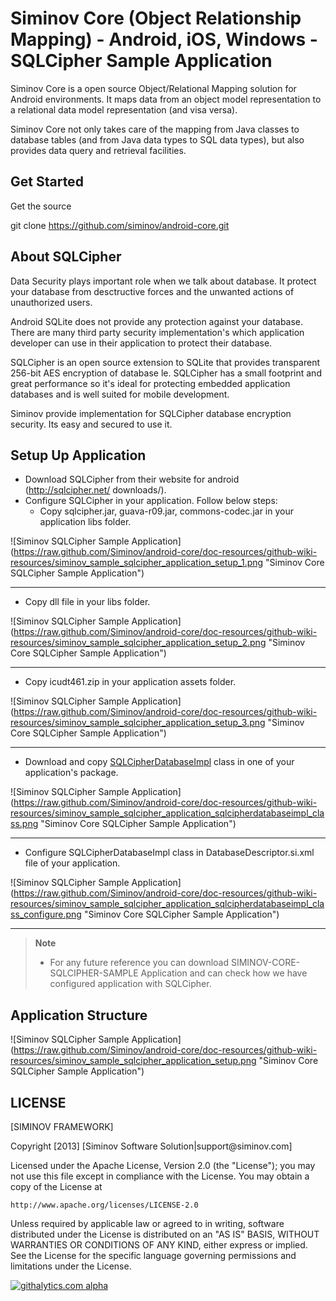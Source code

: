 Siminov Core (Object Relationship Mapping) - Android, iOS, Windows - SQLCipher Sample Application
==========================================================================

Siminov Core is a open source Object/Relational Mapping solution for Android environments. It maps data from an object model representation to a relational data model representation (and visa versa). 

Siminov Core not only takes care of the mapping from Java classes to database tables (and from Java data types to SQL data types), but also provides data query and retrieval facilities. 

Get Started
-----------
Get the source

  git clone https://github.com/siminov/android-core.git


About SQLCipher
---------------
Data Security plays important role when we talk about database. It protect your database from desctructive forces and the unwanted actions of unauthorized users.

Android SQLite does not provide any protection against your database. There are many third party security implementation's which application developer can use in their application to protect their database.

SQLCipher is an open source extension to SQLite that provides transparent 256-bit AES encryption of database le. SQLCipher has a small footprint and great performance so it's ideal for protecting embedded application databases and is well suited for mobile development.

Siminov provide implementation for SQLCipher database encryption security. Its easy and secured to use it.


Setup Up Application
--------------------

- Download SQLCipher from their website for android (http://sqlcipher.net/ downloads/).
- Configure SQLCipher in your application. Follow below steps:
  - Copy sqlcipher.jar, guava-r09.jar, commons-codec.jar in your application libs folder.

![Siminov SQLCipher Sample Application] (https://raw.github.com/Siminov/android-core/doc-resources/github-wiki-resources/siminov_sample_sqlcipher_application_setup_1.png "Siminov Core SQLCipher Sample Application")
***

  - Copy dll file in your libs folder.

![Siminov SQLCipher Sample Application] (https://raw.github.com/Siminov/android-core/doc-resources/github-wiki-resources/siminov_sample_sqlcipher_application_setup_2.png "Siminov Core SQLCipher Sample Application")
***

  - Copy icudt461.zip in your application assets folder.

![Siminov SQLCipher Sample Application] (https://raw.github.com/Siminov/android-core/doc-resources/github-wiki-resources/siminov_sample_sqlcipher_application_setup_3.png "Siminov Core SQLCipher Sample Application")
***

- Download and copy <a href='https://github.com/Siminov/android-core/blob/db-impl/src/siminov/core/db/impl/sqlcipher/SQLCipherDatabaseImpl.java'>SQLCipherDatabaseImpl</a> class in one of your application's package.  

![Siminov SQLCipher Sample Application] (https://raw.github.com/Siminov/android-core/doc-resources/github-wiki-resources/siminov_sample_sqlcipher_application_sqlcipherdatabaseimpl_class.png "Siminov Core SQLCipher Sample Application")
***

- Configure SQLCipherDatabaseImpl class in DatabaseDescriptor.si.xml file of your application.

![Siminov SQLCipher Sample Application] (https://raw.github.com/Siminov/android-core/doc-resources/github-wiki-resources/siminov_sample_sqlcipher_application_sqlcipherdatabaseimpl_class_configure.png "Siminov Core SQLCipher Sample Application")
***

> <b>Note</b>
> - For any future reference you can download SIMINOV-CORE-SQLCIPHER-SAMPLE Application and can check how we have configured application with SQLCipher.

Application Structure
---------------------

![Siminov SQLCipher Sample Application] (https://raw.github.com/Siminov/android-core/doc-resources/github-wiki-resources/siminov_sample_sqlcipher_application_setup.png "Siminov Core SQLCipher Sample Application")



LICENSE
-------

 
 [SIMINOV FRAMEWORK]
 <p>
 Copyright [2013] [Siminov Software Solution|support@siminov.com]
 
 Licensed under the Apache License, Version 2.0 (the "License");
 you may not use this file except in compliance with the License.
 You may obtain a copy of the License at
 
    http://www.apache.org/licenses/LICENSE-2.0
 
 Unless required by applicable law or agreed to in writing, software
 distributed under the License is distributed on an "AS IS" BASIS,
 WITHOUT WARRANTIES OR CONDITIONS OF ANY KIND, either express or implied.
 See the License for the specific language governing permissions and
 limitations under the License.


[![githalytics.com alpha](https://cruel-carlota.pagodabox.com/f423e443f4fc035eeb0ccf84cb7abdbe "githalytics.com")](http://githalytics.com/Siminov/android-samples)

